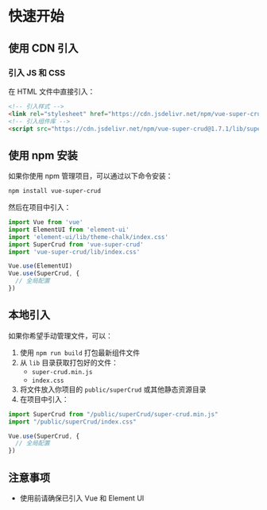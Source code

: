 # 快速开始

## 使用 CDN 引入

### 引入 JS 和 CSS

在 HTML 文件中直接引入：

```html
<!-- 引入样式 -->
<link rel="stylesheet" href="https://cdn.jsdelivr.net/npm/vue-super-crud@1.7.1/lib/index.css">
<!-- 引入组件库 -->
<script src="https://cdn.jsdelivr.net/npm/vue-super-crud@1.7.1/lib/super-crud.min.js"></script>
```

## 使用 npm 安装

如果你使用 npm 管理项目，可以通过以下命令安装：

```bash
npm install vue-super-crud
```

然后在项目中引入：

```js
import Vue from 'vue'
import ElementUI from 'element-ui'
import 'element-ui/lib/theme-chalk/index.css'
import SuperCrud from 'vue-super-crud'
import 'vue-super-crud/lib/index.css'

Vue.use(ElementUI)
Vue.use(SuperCrud, {
  // 全局配置
})
```

## 本地引入

如果你希望手动管理文件，可以：

1. 使用 `npm run build` 打包最新组件文件
2. 从 `lib` 目录获取打包好的文件：
   - `super-crud.min.js`
   - `index.css`
3. 将文件放入你项目的 `public/superCrud` 或其他静态资源目录
4. 在项目中引入：

```js
import SuperCrud from "/public/superCrud/super-crud.min.js"
import "/public/superCrud/index.css"

Vue.use(SuperCrud, {
  // 全局配置
})
```

## 注意事项

- 使用前请确保已引入 Vue 和 Element UI